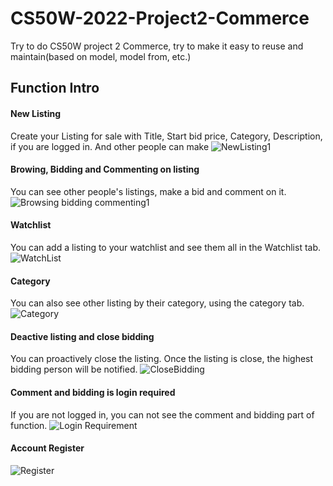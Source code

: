 # CS50W-2022-Project2-Commerce
Try to do CS50W project 2 Commerce, try to make it easy to reuse and maintain(based on model, model from, etc.)


## Function Intro


#### New Listing
Create your Listing for sale with Title, Start bid price, Category, Description, if you are logged in. 
And other people can make
![NewListing1](https://user-images.githubusercontent.com/32170898/208420594-e380eba3-b97b-4407-b48b-ffe034658738.gif)


#### Browing, Bidding and Commenting on listing
You can see other people's listings, make a bid and comment on it. 
![Browsing bidding commenting1](https://user-images.githubusercontent.com/32170898/208420617-5450e1c3-281f-4ad6-bf0b-8e44d1b9dcfb.gif)


#### Watchlist
You can add a listing to your watchlist and see them all in the Watchlist tab.
![WatchList](https://user-images.githubusercontent.com/32170898/208420640-251d08b9-936e-484e-927d-9714b2fd8fb3.gif)

#### Category
You can also see other listing by their category, using the category tab.
![Category](https://user-images.githubusercontent.com/32170898/208420684-3b6537b1-0c2b-4376-a3fd-9ddd4e5618da.gif)


#### Deactive listing and close bidding
You can proactively close the listing. Once the listing is close, the highest bidding person will be notified.
![CloseBidding](https://user-images.githubusercontent.com/32170898/208420718-c82f4fa5-d537-4476-b2fc-a724fb55f2b9.gif)


#### Comment and bidding is login required
If you are not logged in, you can not see the comment and bidding part of function.
![Login Requirement](https://user-images.githubusercontent.com/32170898/208420743-019d3eec-e506-4a51-a8ca-81d39d9fbac2.gif)


#### Account Register
![Register](https://user-images.githubusercontent.com/32170898/208420772-29b165eb-50c5-409a-b504-5f35cf175b9d.gif)

